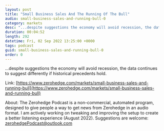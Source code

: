 ```yaml
---
layout: post
title: "Small Business Sales And The Running Of The Bull"
audio: small-business-sales-and-running-bull-0
category: markets
desc: "...despite suggestions the economy will avoid recession, the data continues to suggest differently if historical precedents hold."
duration: 00:04:52
length: 292
datetime: Fri, 02 Sep 2022 13:25:00 +0000
tags: podcast
guid: small-business-sales-and-running-bull-0
order: 0
---
```

...despite suggestions the economy will avoid recession, the data continues to suggest differently if historical precedents hold.

Link: [https://www.zerohedge.com/markets/small-business-sales-and-running-bull](https://www.zerohedge.com/markets/small-business-sales-and-running-bull)

About: The Zerohedge Podcast is a non-commercial, automated program, designed to give people a way to get news from Zerohedge in an audio format.  I am actively working on tweaking and improving the setup to create a better listening experience (August 2022).  Suggestions are welcome: [zerohedgePodcast@outlook.com](mailto:zerohedgePodcast@outlook.com)